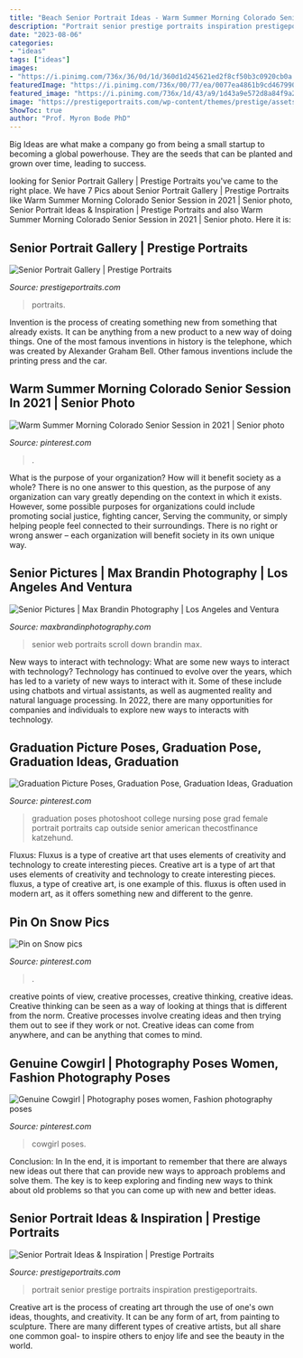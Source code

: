```yaml
---
title: "Beach Senior Portrait Ideas - Warm Summer Morning Colorado Senior Session In 2021"
description: "Portrait senior prestige portraits inspiration prestigeportraits"
date: "2023-08-06"
categories:
- "ideas"
tags: ["ideas"]
images:
- "https://i.pinimg.com/736x/36/0d/1d/360d1d245621ed2f8cf50b3c0920cb0a.jpg"
featuredImage: "https://i.pinimg.com/736x/00/77/ea/0077ea4861b9cd467990d4af34919df6.jpg"
featured_image: "https://i.pinimg.com/736x/1d/43/a9/1d43a9e572d8a84f9a23e4765ca8691c.jpg"
image: "https://prestigeportraits.com/wp-content/themes/prestige/assets/build/images/galleries/gallery-2/gallery-image-3.jpg"
ShowToc: true
author: "Prof. Myron Bode PhD"
---
```



Big Ideas are what make a company go from being a small startup to becoming a global powerhouse. They are the seeds that can be planted and grown over time, leading to success.

	

		
looking for Senior Portrait Gallery | Prestige Portraits you've came to the right place. We have 7 Pics about Senior Portrait Gallery | Prestige Portraits like Warm Summer Morning Colorado Senior Session in 2021 | Senior photo, Senior Portrait Ideas &amp; Inspiration | Prestige Portraits and also Warm Summer Morning Colorado Senior Session in 2021 | Senior photo. Here it is:
		
    
## Senior Portrait Gallery | Prestige Portraits

<img loading=lazy src="https://prestigeportraits.com/wp-content/themes/prestige/assets/build/images/galleries/gallery-1/gallery-image-3.jpg" onerror="this.onerror=null;this.src='https://tse4.mm.bing.net/th?id=OIP.ZvIQluz3-JT0lZXqn2V8DAHaLG&amp;pid=15.1';" alt="Senior Portrait Gallery | Prestige Portraits">

_Source: prestigeportraits.com_

>portraits. 

	

Invention is the process of creating something new from something that already exists. It can be anything from a new product to a new way of doing things. One of the most famous inventions in history is the telephone, which was created by Alexander Graham Bell. Other famous inventions include the printing press and the car.

    
## Warm Summer Morning Colorado Senior Session In 2021 | Senior Photo

<img loading=lazy src="https://i.pinimg.com/736x/00/77/ea/0077ea4861b9cd467990d4af34919df6.jpg" onerror="this.onerror=null;this.src='https://tse2.mm.bing.net/th?id=OIP.3HVXboaADjvGo1tiyV9J_AHaLH&amp;pid=15.1';" alt="Warm Summer Morning Colorado Senior Session in 2021 | Senior photo">

_Source: pinterest.com_

>. 

	

What is the purpose of your organization? How will it benefit society as a whole?
There is no one answer to this question, as the purpose of any organization can vary greatly depending on the context in which it exists. However, some possible purposes for organizations could include promoting social justice, fighting cancer, Serving the community, or simply helping people feel connected to their surroundings. There is no right or wrong answer – each organization will benefit society in its own unique way.

    
## Senior Pictures | Max Brandin Photography | Los Angeles And Ventura

<img loading=lazy src="https://www.maxbrandinphotography.com/wp-content/gallery/test-favs/B0C4015fnl_web.jpg" onerror="this.onerror=null;this.src='https://tse1.mm.bing.net/th?id=OIP.8BoqcStxsJx6TrnBKlCJSgHaLH&amp;pid=15.1';" alt="Senior Pictures | Max Brandin Photography | Los Angeles and Ventura">

_Source: maxbrandinphotography.com_

>senior web portraits scroll down brandin max. 

	

New ways to interact with technology: What are some new ways to interact with technology?
Technology has continued to evolve over the years, which has led to a variety of new ways to interact with it. Some of these include using chatbots and virtual assistants, as well as augmented reality and natural language processing. In 2022, there are many opportunities for companies and individuals to explore new ways to interacts with technology.

    
## Graduation Picture Poses, Graduation Pose, Graduation Ideas, Graduation

<img loading=lazy src="https://i.pinimg.com/736x/36/0d/1d/360d1d245621ed2f8cf50b3c0920cb0a.jpg" onerror="this.onerror=null;this.src='https://tse2.mm.bing.net/th?id=OIP.jaf2wMSSBFdK_x-fwnVGIwHaLH&amp;pid=15.1';" alt="Graduation Picture Poses, Graduation Pose, Graduation Ideas, Graduation">

_Source: pinterest.com_

>graduation poses photoshoot college nursing pose grad female portrait portraits cap outside senior american thecostfinance katzehund. 

	

Fluxus: Fluxus is a type of creative art that uses elements of creativity and technology to create interesting pieces.
Creative art is a type of art that uses elements of creativity and technology to create interesting pieces. fluxus, a type of creative art, is one example of this. fluxus is often used in modern art, as it offers something new and different to the genre.

    
## Pin On Snow Pics

<img loading=lazy src="https://i.pinimg.com/736x/1d/43/a9/1d43a9e572d8a84f9a23e4765ca8691c.jpg" onerror="this.onerror=null;this.src='https://tse1.mm.bing.net/th?id=OIP.QKEQfgJ2YRRd1zeFOP1eNAHaLH&amp;pid=15.1';" alt="Pin on Snow pics">

_Source: pinterest.com_

>. 

	

creative points of view, creative processes, creative thinking, creative ideas.
Creative thinking can be seen as a way of looking at things that is different from the norm. Creative processes involve creating ideas and then trying them out to see if they work or not. Creative ideas can come from anywhere, and can be anything that comes to mind.

    
## Genuine Cowgirl | Photography Poses Women, Fashion Photography Poses

<img loading=lazy src="https://i.pinimg.com/736x/27/b4/0e/27b40ec462f6f6266b785532abfda3ee--cowgirl-photography-photography-ideas.jpg" onerror="this.onerror=null;this.src='https://tse2.mm.bing.net/th?id=OIP.HFAZRqWs44U_dRohhWeVhAHaLH&amp;pid=15.1';" alt="Genuine Cowgirl | Photography poses women, Fashion photography poses">

_Source: pinterest.com_

>cowgirl poses. 

	

Conclusion: In
In the end, it is important to remember that there are always new ideas out there that can provide new ways to approach problems and solve them. The key is to keep exploring and finding new ways to think about old problems so that you can come up with new and better ideas.

    
## Senior Portrait Ideas &amp; Inspiration | Prestige Portraits

<img loading=lazy src="https://prestigeportraits.com/wp-content/themes/prestige/assets/build/images/galleries/gallery-2/gallery-image-3.jpg" onerror="this.onerror=null;this.src='https://tse4.mm.bing.net/th?id=OIP.nX4ZxxTdOoGDSyKzVziLgAHaLG&amp;pid=15.1';" alt="Senior Portrait Ideas &amp; Inspiration | Prestige Portraits">

_Source: prestigeportraits.com_

>portrait senior prestige portraits inspiration prestigeportraits. 

	

Creative art is the process of creating art through the use of one's own ideas, thoughts, and creativity. It can be any form of art, from painting to sculpture. There are many different types of creative artists, but all share one common goal- to inspire others to enjoy life and see the beauty in the world.

